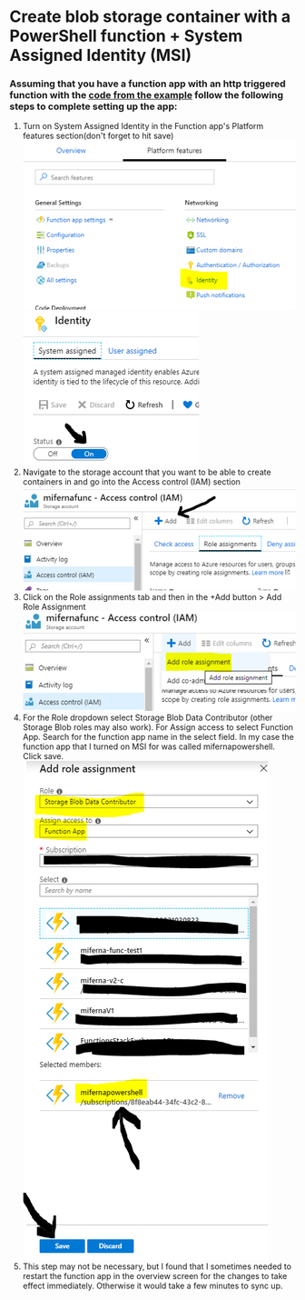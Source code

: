 # Create blob storage container with a PowerShell function + System Assigned Identity (MSI)

### Assuming that you have a function app with an http triggered function with the [code from the example](https://github.com/MiguelFernandez/AzurePowershellFunctionsV2Examples/blob/master/MSI_Storage_CreateBlobCont_Functionv2/MSI_Storage_CreateBlobCont_Functionv2.ps1) follow the following steps to complete setting up the app:

1. Turn on System Assigned Identity in the Function app's Platform features section(don't forget to hit save)
![Image1](https://github.com/MiguelFernandez/AzurePowershellFunctionsV2Examples/blob/master/MSI_Storage_CreateBlobCont_Functionv2/img/screen1.PNG)
![Image2](https://github.com/MiguelFernandez/AzurePowershellFunctionsV2Examples/blob/master/MSI_Storage_CreateBlobCont_Functionv2/img/screen2.PNG)
2. Navigate to the storage account that you want to be able to create containers in and go into the Access control (IAM) section
![Image3](https://github.com/MiguelFernandez/AzurePowershellFunctionsV2Examples/blob/master/MSI_Storage_CreateBlobCont_Functionv2/img/screen3.PNG)
3. Click on the Role assignments tab and then in the +Add button > Add Role Assignment
![Image4](https://github.com/MiguelFernandez/AzurePowershellFunctionsV2Examples/blob/master/MSI_Storage_CreateBlobCont_Functionv2/img/screen4.PNG)
4. For the Role dropdown select Storage Blob Data Contributor (other Storage Blob roles may also work). For Assign access to select Function App. Search for the function app name in the select field. In my case the function app that I turned on MSI for was called mifernapowershell. Click save.
![Image5](https://github.com/MiguelFernandez/AzurePowershellFunctionsV2Examples/blob/master/MSI_Storage_CreateBlobCont_Functionv2/img/screen5.PNG)
5. This step may not be necessary, but I found that I sometimes needed to restart the function app in the overview screen for the changes to take effect immediately. Otherwise it would take a few minutes to sync up.
